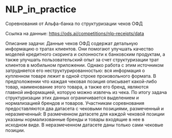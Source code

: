 # NLP_in_practice
Соревнования от Альфа-банка по структуризации чеков ОФД

Ссылка на данные: https://ods.ai/competitions/nlp-receipts/data

Описание задачи:
Данные чеков ОФД содержат детальную информацию о тратах клиентов. Они помогают улучшать качество моделей кредитного скоринга и склонности к банковским продуктам, а также улучшать пользовательский опыт за счет структуризации трат клиентов в мобильном приложении. Однако работа с этим источником затрудняется его неструктурированностью: вся информация о купленном товаре лежит в одной строке произвольного формата.
В предположении что каждая чековая позиция описывает какой-либо товар, наименование этого товара, а также его бренд, являются главной информацией, которую можно извлечь из чека. По итогу задача структуризации этих данных ограничивается выделением и нормализацией брендов и товаров.
Участникам соревнования предоставляются два датасета с чековыми позициями, размеченный и неразмеченный:
В размеченном датасете для каждой чековой позиции указаны нормализованные бренды и товары входящие в нее в исходном виде. В неразмеченном датасете даны только сами чековые позиции.
